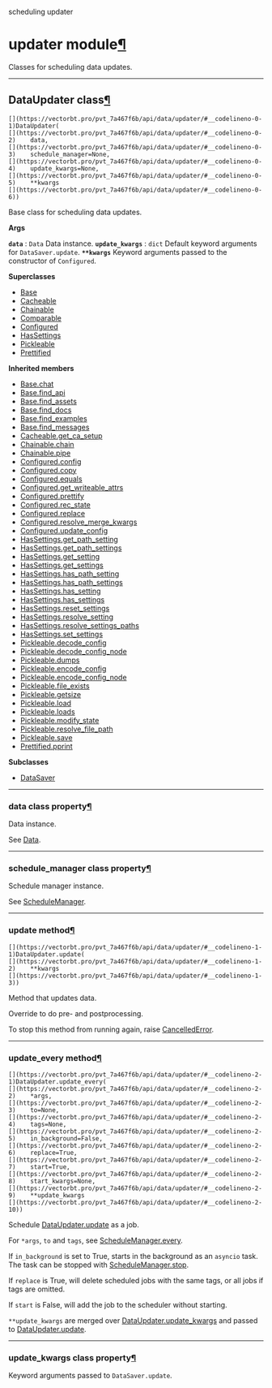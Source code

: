 scheduling updater

#  updater module[](https://github.com/polakowo/vectorbt.pro/blob/6e344a8230eaf718593f4570378486ee1d4178f6/vectorbtpro/data/updater.py "Jump to source")[¶](https://vectorbt.pro/pvt_7a467f6b/api/data/updater/#vectorbtpro.data.updater "Permanent link")

Classes for scheduling data updates.

* * *

## DataUpdater class[](https://github.com/polakowo/vectorbt.pro/blob/6e344a8230eaf718593f4570378486ee1d4178f6/vectorbtpro/data/updater.py#L27-L123 "Jump to source")[¶](https://vectorbt.pro/pvt_7a467f6b/api/data/updater/#vectorbtpro.data.updater.DataUpdater "Permanent link")
    
    
    [](https://vectorbt.pro/pvt_7a467f6b/api/data/updater/#__codelineno-0-1)DataUpdater(
    [](https://vectorbt.pro/pvt_7a467f6b/api/data/updater/#__codelineno-0-2)    data,
    [](https://vectorbt.pro/pvt_7a467f6b/api/data/updater/#__codelineno-0-3)    schedule_manager=None,
    [](https://vectorbt.pro/pvt_7a467f6b/api/data/updater/#__codelineno-0-4)    update_kwargs=None,
    [](https://vectorbt.pro/pvt_7a467f6b/api/data/updater/#__codelineno-0-5)    **kwargs
    [](https://vectorbt.pro/pvt_7a467f6b/api/data/updater/#__codelineno-0-6))
    

Base class for scheduling data updates.

**Args**

**`data`** : `Data`
    Data instance.
**`update_kwargs`** : `dict`
    Default keyword arguments for `DataSaver.update`.
**`**kwargs`**
    Keyword arguments passed to the constructor of `Configured`.

**Superclasses**

  * [Base](https://vectorbt.pro/pvt_7a467f6b/api/utils/base/#vectorbtpro.utils.base.Base "vectorbtpro.utils.base.Base")
  * [Cacheable](https://vectorbt.pro/pvt_7a467f6b/api/utils/caching/#vectorbtpro.utils.caching.Cacheable "vectorbtpro.utils.caching.Cacheable")
  * [Chainable](https://vectorbt.pro/pvt_7a467f6b/api/utils/chaining/#vectorbtpro.utils.chaining.Chainable "vectorbtpro.utils.chaining.Chainable")
  * [Comparable](https://vectorbt.pro/pvt_7a467f6b/api/utils/checks/#vectorbtpro.utils.checks.Comparable "vectorbtpro.utils.checks.Comparable")
  * [Configured](https://vectorbt.pro/pvt_7a467f6b/api/utils/config/#vectorbtpro.utils.config.Configured "vectorbtpro.utils.config.Configured")
  * [HasSettings](https://vectorbt.pro/pvt_7a467f6b/api/utils/config/#vectorbtpro.utils.config.HasSettings "vectorbtpro.utils.config.HasSettings")
  * [Pickleable](https://vectorbt.pro/pvt_7a467f6b/api/utils/pickling/#vectorbtpro.utils.pickling.Pickleable "vectorbtpro.utils.pickling.Pickleable")
  * [Prettified](https://vectorbt.pro/pvt_7a467f6b/api/utils/formatting/#vectorbtpro.utils.formatting.Prettified "vectorbtpro.utils.formatting.Prettified")



**Inherited members**

  * [Base.chat](https://vectorbt.pro/pvt_7a467f6b/api/utils/base/#vectorbtpro.utils.base.Base.chat "vectorbtpro.utils.config.Configured.chat")
  * [Base.find_api](https://vectorbt.pro/pvt_7a467f6b/api/utils/base/#vectorbtpro.utils.base.Base.find_api "vectorbtpro.utils.config.Configured.find_api")
  * [Base.find_assets](https://vectorbt.pro/pvt_7a467f6b/api/utils/base/#vectorbtpro.utils.base.Base.find_assets "vectorbtpro.utils.config.Configured.find_assets")
  * [Base.find_docs](https://vectorbt.pro/pvt_7a467f6b/api/utils/base/#vectorbtpro.utils.base.Base.find_docs "vectorbtpro.utils.config.Configured.find_docs")
  * [Base.find_examples](https://vectorbt.pro/pvt_7a467f6b/api/utils/base/#vectorbtpro.utils.base.Base.find_examples "vectorbtpro.utils.config.Configured.find_examples")
  * [Base.find_messages](https://vectorbt.pro/pvt_7a467f6b/api/utils/base/#vectorbtpro.utils.base.Base.find_messages "vectorbtpro.utils.config.Configured.find_messages")
  * [Cacheable.get_ca_setup](https://vectorbt.pro/pvt_7a467f6b/api/utils/caching/#vectorbtpro.utils.caching.Cacheable.get_ca_setup "vectorbtpro.utils.config.Configured.get_ca_setup")
  * [Chainable.chain](https://vectorbt.pro/pvt_7a467f6b/api/utils/chaining/#vectorbtpro.utils.chaining.Chainable.chain "vectorbtpro.utils.config.Configured.chain")
  * [Chainable.pipe](https://vectorbt.pro/pvt_7a467f6b/api/utils/chaining/#vectorbtpro.utils.chaining.Chainable.pipe "vectorbtpro.utils.config.Configured.pipe")
  * [Configured.config](https://vectorbt.pro/pvt_7a467f6b/api/utils/config/#vectorbtpro.utils.config.Configured.config "vectorbtpro.utils.config.Configured.config")
  * [Configured.copy](https://vectorbt.pro/pvt_7a467f6b/api/utils/config/#vectorbtpro.utils.config.Configured.copy "vectorbtpro.utils.config.Configured.copy")
  * [Configured.equals](https://vectorbt.pro/pvt_7a467f6b/api/utils/config/#vectorbtpro.utils.config.Configured.equals "vectorbtpro.utils.config.Configured.equals")
  * [Configured.get_writeable_attrs](https://vectorbt.pro/pvt_7a467f6b/api/utils/config/#vectorbtpro.utils.config.Configured.get_writeable_attrs "vectorbtpro.utils.config.Configured.get_writeable_attrs")
  * [Configured.prettify](https://vectorbt.pro/pvt_7a467f6b/api/utils/formatting/#vectorbtpro.utils.formatting.Prettified.prettify "vectorbtpro.utils.config.Configured.prettify")
  * [Configured.rec_state](https://vectorbt.pro/pvt_7a467f6b/api/utils/pickling/#vectorbtpro.utils.pickling.Pickleable.rec_state "vectorbtpro.utils.config.Configured.rec_state")
  * [Configured.replace](https://vectorbt.pro/pvt_7a467f6b/api/utils/config/#vectorbtpro.utils.config.Configured.replace "vectorbtpro.utils.config.Configured.replace")
  * [Configured.resolve_merge_kwargs](https://vectorbt.pro/pvt_7a467f6b/api/utils/config/#vectorbtpro.utils.config.Configured.resolve_merge_kwargs "vectorbtpro.utils.config.Configured.resolve_merge_kwargs")
  * [Configured.update_config](https://vectorbt.pro/pvt_7a467f6b/api/utils/config/#vectorbtpro.utils.config.Configured.update_config "vectorbtpro.utils.config.Configured.update_config")
  * [HasSettings.get_path_setting](https://vectorbt.pro/pvt_7a467f6b/api/utils/config/#vectorbtpro.utils.config.HasSettings.get_path_setting "vectorbtpro.utils.config.Configured.get_path_setting")
  * [HasSettings.get_path_settings](https://vectorbt.pro/pvt_7a467f6b/api/utils/config/#vectorbtpro.utils.config.HasSettings.get_path_settings "vectorbtpro.utils.config.Configured.get_path_settings")
  * [HasSettings.get_setting](https://vectorbt.pro/pvt_7a467f6b/api/utils/config/#vectorbtpro.utils.config.HasSettings.get_setting "vectorbtpro.utils.config.Configured.get_setting")
  * [HasSettings.get_settings](https://vectorbt.pro/pvt_7a467f6b/api/utils/config/#vectorbtpro.utils.config.HasSettings.get_settings "vectorbtpro.utils.config.Configured.get_settings")
  * [HasSettings.has_path_setting](https://vectorbt.pro/pvt_7a467f6b/api/utils/config/#vectorbtpro.utils.config.HasSettings.has_path_setting "vectorbtpro.utils.config.Configured.has_path_setting")
  * [HasSettings.has_path_settings](https://vectorbt.pro/pvt_7a467f6b/api/utils/config/#vectorbtpro.utils.config.HasSettings.has_path_settings "vectorbtpro.utils.config.Configured.has_path_settings")
  * [HasSettings.has_setting](https://vectorbt.pro/pvt_7a467f6b/api/utils/config/#vectorbtpro.utils.config.HasSettings.has_setting "vectorbtpro.utils.config.Configured.has_setting")
  * [HasSettings.has_settings](https://vectorbt.pro/pvt_7a467f6b/api/utils/config/#vectorbtpro.utils.config.HasSettings.has_settings "vectorbtpro.utils.config.Configured.has_settings")
  * [HasSettings.reset_settings](https://vectorbt.pro/pvt_7a467f6b/api/utils/config/#vectorbtpro.utils.config.HasSettings.reset_settings "vectorbtpro.utils.config.Configured.reset_settings")
  * [HasSettings.resolve_setting](https://vectorbt.pro/pvt_7a467f6b/api/utils/config/#vectorbtpro.utils.config.HasSettings.resolve_setting "vectorbtpro.utils.config.Configured.resolve_setting")
  * [HasSettings.resolve_settings_paths](https://vectorbt.pro/pvt_7a467f6b/api/utils/config/#vectorbtpro.utils.config.HasSettings.resolve_settings_paths "vectorbtpro.utils.config.Configured.resolve_settings_paths")
  * [HasSettings.set_settings](https://vectorbt.pro/pvt_7a467f6b/api/utils/config/#vectorbtpro.utils.config.HasSettings.set_settings "vectorbtpro.utils.config.Configured.set_settings")
  * [Pickleable.decode_config](https://vectorbt.pro/pvt_7a467f6b/api/utils/pickling/#vectorbtpro.utils.pickling.Pickleable.decode_config "vectorbtpro.utils.config.Configured.decode_config")
  * [Pickleable.decode_config_node](https://vectorbt.pro/pvt_7a467f6b/api/utils/pickling/#vectorbtpro.utils.pickling.Pickleable.decode_config_node "vectorbtpro.utils.config.Configured.decode_config_node")
  * [Pickleable.dumps](https://vectorbt.pro/pvt_7a467f6b/api/utils/pickling/#vectorbtpro.utils.pickling.Pickleable.dumps "vectorbtpro.utils.config.Configured.dumps")
  * [Pickleable.encode_config](https://vectorbt.pro/pvt_7a467f6b/api/utils/pickling/#vectorbtpro.utils.pickling.Pickleable.encode_config "vectorbtpro.utils.config.Configured.encode_config")
  * [Pickleable.encode_config_node](https://vectorbt.pro/pvt_7a467f6b/api/utils/pickling/#vectorbtpro.utils.pickling.Pickleable.encode_config_node "vectorbtpro.utils.config.Configured.encode_config_node")
  * [Pickleable.file_exists](https://vectorbt.pro/pvt_7a467f6b/api/utils/pickling/#vectorbtpro.utils.pickling.Pickleable.file_exists "vectorbtpro.utils.config.Configured.file_exists")
  * [Pickleable.getsize](https://vectorbt.pro/pvt_7a467f6b/api/utils/pickling/#vectorbtpro.utils.pickling.Pickleable.getsize "vectorbtpro.utils.config.Configured.getsize")
  * [Pickleable.load](https://vectorbt.pro/pvt_7a467f6b/api/utils/pickling/#vectorbtpro.utils.pickling.Pickleable.load "vectorbtpro.utils.config.Configured.load")
  * [Pickleable.loads](https://vectorbt.pro/pvt_7a467f6b/api/utils/pickling/#vectorbtpro.utils.pickling.Pickleable.loads "vectorbtpro.utils.config.Configured.loads")
  * [Pickleable.modify_state](https://vectorbt.pro/pvt_7a467f6b/api/utils/pickling/#vectorbtpro.utils.pickling.Pickleable.modify_state "vectorbtpro.utils.config.Configured.modify_state")
  * [Pickleable.resolve_file_path](https://vectorbt.pro/pvt_7a467f6b/api/utils/pickling/#vectorbtpro.utils.pickling.Pickleable.resolve_file_path "vectorbtpro.utils.config.Configured.resolve_file_path")
  * [Pickleable.save](https://vectorbt.pro/pvt_7a467f6b/api/utils/pickling/#vectorbtpro.utils.pickling.Pickleable.save "vectorbtpro.utils.config.Configured.save")
  * [Prettified.pprint](https://vectorbt.pro/pvt_7a467f6b/api/utils/formatting/#vectorbtpro.utils.formatting.Prettified.pprint "vectorbtpro.utils.config.Configured.pprint")



**Subclasses**

  * [DataSaver](https://vectorbt.pro/pvt_7a467f6b/api/data/saver/#vectorbtpro.data.saver.DataSaver "vectorbtpro.data.saver.DataSaver")



* * *

### data class property[](https://github.com/polakowo/vectorbt.pro/blob/6e344a8230eaf718593f4570378486ee1d4178f6/vectorbtpro/data/updater.py#L57-L62 "Jump to source")[¶](https://vectorbt.pro/pvt_7a467f6b/api/data/updater/#vectorbtpro.data.updater.DataUpdater.data "Permanent link")

Data instance.

See [Data](https://vectorbt.pro/pvt_7a467f6b/api/data/base/#vectorbtpro.data.base.Data "vectorbtpro.data.base.Data").

* * *

### schedule_manager class property[](https://github.com/polakowo/vectorbt.pro/blob/6e344a8230eaf718593f4570378486ee1d4178f6/vectorbtpro/data/updater.py#L64-L69 "Jump to source")[¶](https://vectorbt.pro/pvt_7a467f6b/api/data/updater/#vectorbtpro.data.updater.DataUpdater.schedule_manager "Permanent link")

Schedule manager instance.

See [ScheduleManager](https://vectorbt.pro/pvt_7a467f6b/api/utils/schedule_/#vectorbtpro.utils.schedule_.ScheduleManager "vectorbtpro.utils.schedule_.ScheduleManager").

* * *

### update method[](https://github.com/polakowo/vectorbt.pro/blob/6e344a8230eaf718593f4570378486ee1d4178f6/vectorbtpro/data/updater.py#L76-L88 "Jump to source")[¶](https://vectorbt.pro/pvt_7a467f6b/api/data/updater/#vectorbtpro.data.updater.DataUpdater.update "Permanent link")
    
    
    [](https://vectorbt.pro/pvt_7a467f6b/api/data/updater/#__codelineno-1-1)DataUpdater.update(
    [](https://vectorbt.pro/pvt_7a467f6b/api/data/updater/#__codelineno-1-2)    **kwargs
    [](https://vectorbt.pro/pvt_7a467f6b/api/data/updater/#__codelineno-1-3))
    

Method that updates data.

Override to do pre- and postprocessing.

To stop this method from running again, raise [CancelledError](https://vectorbt.pro/pvt_7a467f6b/api/utils/schedule_/#vectorbtpro.utils.schedule_.CancelledError "vectorbtpro.utils.schedule_.CancelledError").

* * *

### update_every method[](https://github.com/polakowo/vectorbt.pro/blob/6e344a8230eaf718593f4570378486ee1d4178f6/vectorbtpro/data/updater.py#L90-L123 "Jump to source")[¶](https://vectorbt.pro/pvt_7a467f6b/api/data/updater/#vectorbtpro.data.updater.DataUpdater.update_every "Permanent link")
    
    
    [](https://vectorbt.pro/pvt_7a467f6b/api/data/updater/#__codelineno-2-1)DataUpdater.update_every(
    [](https://vectorbt.pro/pvt_7a467f6b/api/data/updater/#__codelineno-2-2)    *args,
    [](https://vectorbt.pro/pvt_7a467f6b/api/data/updater/#__codelineno-2-3)    to=None,
    [](https://vectorbt.pro/pvt_7a467f6b/api/data/updater/#__codelineno-2-4)    tags=None,
    [](https://vectorbt.pro/pvt_7a467f6b/api/data/updater/#__codelineno-2-5)    in_background=False,
    [](https://vectorbt.pro/pvt_7a467f6b/api/data/updater/#__codelineno-2-6)    replace=True,
    [](https://vectorbt.pro/pvt_7a467f6b/api/data/updater/#__codelineno-2-7)    start=True,
    [](https://vectorbt.pro/pvt_7a467f6b/api/data/updater/#__codelineno-2-8)    start_kwargs=None,
    [](https://vectorbt.pro/pvt_7a467f6b/api/data/updater/#__codelineno-2-9)    **update_kwargs
    [](https://vectorbt.pro/pvt_7a467f6b/api/data/updater/#__codelineno-2-10))
    

Schedule [DataUpdater.update](https://vectorbt.pro/pvt_7a467f6b/api/data/updater/#vectorbtpro.data.updater.DataUpdater.update "vectorbtpro.data.updater.DataUpdater.update") as a job.

For `*args`, `to` and `tags`, see [ScheduleManager.every](https://vectorbt.pro/pvt_7a467f6b/api/utils/schedule_/#vectorbtpro.utils.schedule_.ScheduleManager.every "vectorbtpro.utils.schedule_.ScheduleManager.every").

If `in_background` is set to True, starts in the background as an `asyncio` task. The task can be stopped with [ScheduleManager.stop](https://vectorbt.pro/pvt_7a467f6b/api/utils/schedule_/#vectorbtpro.utils.schedule_.ScheduleManager.stop "vectorbtpro.utils.schedule_.ScheduleManager.stop").

If `replace` is True, will delete scheduled jobs with the same tags, or all jobs if tags are omitted.

If `start` is False, will add the job to the scheduler without starting.

`**update_kwargs` are merged over [DataUpdater.update_kwargs](https://vectorbt.pro/pvt_7a467f6b/api/data/updater/#vectorbtpro.data.updater.DataUpdater.update_kwargs "vectorbtpro.data.updater.DataUpdater.update_kwargs") and passed to [DataUpdater.update](https://vectorbt.pro/pvt_7a467f6b/api/data/updater/#vectorbtpro.data.updater.DataUpdater.update "vectorbtpro.data.updater.DataUpdater.update").

* * *

### update_kwargs class property[](https://github.com/polakowo/vectorbt.pro/blob/6e344a8230eaf718593f4570378486ee1d4178f6/vectorbtpro/data/updater.py#L71-L74 "Jump to source")[¶](https://vectorbt.pro/pvt_7a467f6b/api/data/updater/#vectorbtpro.data.updater.DataUpdater.update_kwargs "Permanent link")

Keyword arguments passed to `DataSaver.update`.
